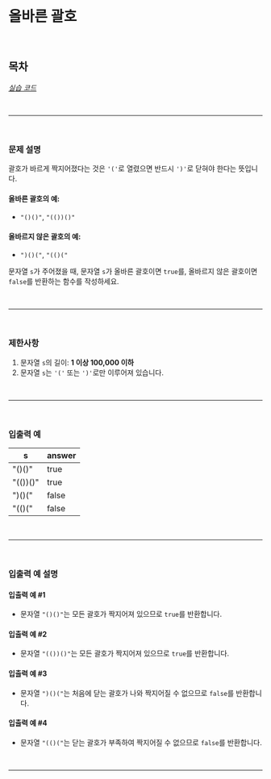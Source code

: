 # 올바른 괄호

<br>

## 목차
*[실습 코드](실습.java)*  

<br>
<hr>
<br>

### 문제 설명
괄호가 바르게 짝지어졌다는 것은 `'('`로 열렸으면 반드시 `')'`로 닫혀야 한다는 뜻입니다.

#### 올바른 괄호의 예:
- `"()()"`, `"(())()"`

#### 올바르지 않은 괄호의 예:
- `")()("`, `"(()("`

문자열 `s`가 주어졌을 때, 문자열 `s`가 올바른 괄호이면 `true`를, 올바르지 않은 괄호이면 `false`를 반환하는 함수를 작성하세요.

<br>
<hr>
<br>

### 제한사항
1. 문자열 `s`의 길이: **1 이상 100,000 이하**
2. 문자열 `s`는 `'('` 또는 `')'`로만 이루어져 있습니다.

<br>
<hr>
<br>

### 입출력 예

|s|answer|
|---|---|
|"()()"|true|
|"(())()"|true|
|")()("|false|
|"(()("|false|

<br>
<hr>
<br>

### 입출력 예 설명

#### 입출력 예 #1
- 문자열 `"()()"`는 모든 괄호가 짝지어져 있으므로 `true`를 반환합니다.

#### 입출력 예 #2
- 문자열 `"(())()"`는 모든 괄호가 짝지어져 있으므로 `true`를 반환합니다.

#### 입출력 예 #3
- 문자열 `")()("`는 처음에 닫는 괄호가 나와 짝지어질 수 없으므로 `false`를 반환합니다.

#### 입출력 예 #4
- 문자열 `"(()("`는 닫는 괄호가 부족하여 짝지어질 수 없으므로 `false`를 반환합니다.

<br>
<hr>